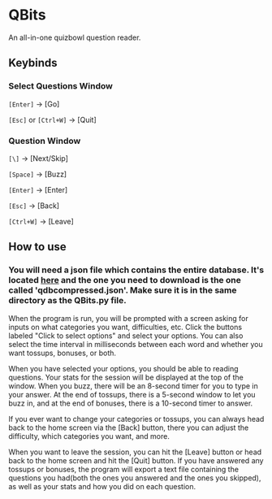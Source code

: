 # QBits
An all-in-one quizbowl question reader. 

## Keybinds
### Select Questions Window
`[Enter]` → [Go]

`[Esc]` or `[Ctrl+W]` → [Quit]

### Question Window
`[\]` → [Next/Skip]

`[Space]` → [Buzz]

`[Enter]` → [Enter]

`[Esc]` → [Back]

`[Ctrl+W]` → [Leave]

## How to use
### You will need a json file which contains the entire database. It's located [here](https://drive.google.com/drive/folders/1TYoG_lBL-n96OkaM8mLq-xsD_dZSyruk?usp=sharing) and the one you need to download is the one called 'qdbcompressed.json'. Make sure it is in the same directory as the QBits.py file. 
When the program is run, you will be prompted with a screen asking for inputs on what categories you want, difficulties, etc. Click the buttons labeled "Click to select options" and select your options. You can also select the time interval in milliseconds between each word and whether you want tossups, bonuses, or both. 

When you have selected your options, you should be able to reading questions. Your stats for the session will be displayed at the top of the window. When you buzz, there will be an 8-second timer for you to type in your answer. At the end of tossups, there is a 5-second window to let you buzz in, and at the end of bonuses, there is a 10-second timer to answer. 

If you ever want to change your categories or tossups, you can always head back to the home screen via the [Back] button, there you can adjust the difficulty, which categories you want, and more. 

When you want to leave the session, you can hit the [Leave] button or head back to the home screen and hit the [Quit] button. If you have answered any tossups or bonuses, the program will export a text file containing the questions you had(both the ones you answered and the ones you skipped), as well as your stats and how you did on each question. 
